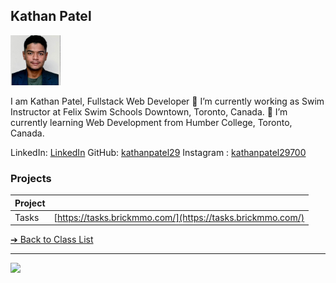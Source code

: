 <style>@import url("//readme.codeadam.ca/readme.css");</style>

## Kathan Patel

![Kathan Patel](/images/kathan.jpg)

I am Kathan Patel, Fullstack Web Developer
🔭 I’m currently working as Swim Instructor at Felix Swim Schools Downtown, Toronto, Canada.
🌱 I’m currently learning Web Development from Humber College, Toronto, Canada.

LinkedIn: [LinkedIn](https://www.linkedin.com/in/kathan-p-2b3526108/)
GitHub: [kathanpatel29](https://github.com/kathanpatel29)
Instagram : [kathanpatel29700](https://www.instagram.com/kathanpatel29700/)

### Projects

| Project | |
| - | - |
| Tasks | [https://tasks.brickmmo.com/](https://tasks.brickmmo.com/) |

[&#10132; Back to Class List](/)

---

<a href="https://brickmmo.com">
<img src="https://brickmmo.com/images/brickmmo-logo-horizontal.jpg" width="100">
</a>
